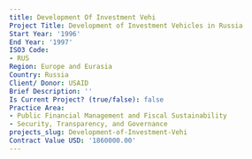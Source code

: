 ```yaml
---
title: Development Of Investment Vehi
Project Title: Development of Investment Vehicles in Russia
Start Year: '1996'
End Year: '1997'
ISO3 Code:
- RUS
Region: Europe and Eurasia
Country: Russia
Client/ Donor: USAID
Brief Description: ''
Is Current Project? (true/false): false
Practice Area:
- Public Financial Management and Fiscal Sustainability
- Security, Transparency, and Governance
projects_slug: Development-of-Investment-Vehi
Contract Value USD: '1860000.00'
---
```


